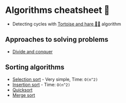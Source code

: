 # Algorithms cheatsheet 🙈

- Detecting cycles with [Tortoise and hare 🐢🐇](./tortoise-and-hare/README.md) algorithm

## Approaches to solving problems

- [Divide and conquer](./DivideAndConquer.md)

## Sorting algorithms

- [Selection sort](./sorting/selection-sort/SelectionSort.md) - Very simple, Time: `O(n^2)`
- [Insertion sort](./sorting/insertion-sort/InsertionSort.md) - Time: `O(n^2)`
- [Quicksort](./sorting/quicksort/QuickSort.md)
- [Merge sort](./sorting/MergeSort.md)
